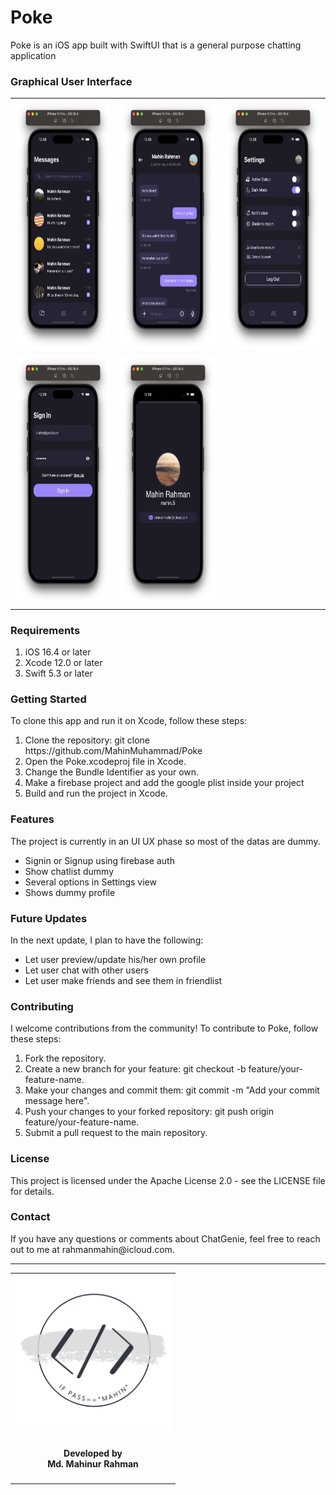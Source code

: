 <!-- Copyright 2023 Md. Mahinur Rahman-->
<!---->
<!-- Licensed under the Apache License, Version 2.0 (the "License");-->
<!-- you may not use this file except in compliance with the License.-->
<!-- You may obtain a copy of the License at-->
<!---->
<!--     http://www.apache.org/licenses/LICENSE-2.0-->
<!---->
<!-- Unless required by applicable law or agreed to in writing, software-->
<!-- distributed under the License is distributed on an "AS IS" BASIS,-->
<!-- WITHOUT WARRANTIES OR CONDITIONS OF ANY KIND, either express or implied.-->
<!-- See the License for the specific language governing permissions and-->
<!-- limitations under the License.-->

<h1>Poke</h1>
  Poke is an iOS app built with SwiftUI that is a general purpose chatting application

<h3>Graphical User Interface</h3>
  <table style="border:none">
    <tr>
      <td><img src="Documentation/ChatListView.png" height="400"></td>
      <td><img src="Documentation/ChatBoxView.png" height="400"></td>
      <td><img src="Documentation/SettingsView.png" height="400"></td>
     </tr>
     <tr>
       <td><img src="Documentation/SignInView.png" height="400"></td>
      <td><img src="Documentation/MyProfileView.png" height="400"></td>
     </tr>
  </table>
  
  <h3>Requirements</h3>
    <ol>
        <li>iOS 16.4 or later</li>
        <li>Xcode 12.0 or later</li>
        <li>Swift 5.3 or later</li>
    </ol>

<h3>Getting Started</h3>
  To clone this app and run it on Xcode, follow these steps:

<ol>
    <li>Clone the repository: git clone https://github.com/MahinMuhammad/Poke</li>
    <li>Open the Poke.xcodeproj file in Xcode.</li>
    <li>Change the Bundle Identifier as your own.</li>
    <li>Make a firebase project and add the google plist inside your project</li>
    <li>Build and run the project in Xcode.</li>
</ol> 
  
<h3>Features</h3>
  The project is currently in an UI UX phase so most of the datas are dummy.
<ul>
  <li>Signin or Signup using firebase auth</li>
  <li>Show chatlist dummy</li>
  <li>Several options in Settings view</li>
  <li>Shows dummy profile</li>
</ul>   
  
<h3>Future Updates</h3>
  In the next update, I plan to have the following:
<ul>
  <li>Let user preview/update his/her own profile</li>
  <li>Let user chat with other users</li>
  <li>Let user make friends and see them in friendlist</li>
</ul> 
    
<h3>Contributing</h3>
  I welcome contributions from the community! To contribute to Poke, follow these steps:

<ol>
    <li>Fork the repository.</li>
    <li>Create a new branch for your feature: git checkout -b feature/your-feature-name.</li>
    <li>Make your changes and commit them: git commit -m "Add your commit message here".</li>
    <li>Push your changes to your forked repository: git push origin feature/your-feature-name.</li>
    <li>Submit a pull request to the main repository.</li>
</ol>
  
<h3>License</h3>
  This project is licensed under the Apache License 2.0 - see the LICENSE file for details.

<h3>Contact</h3>
  If you have any questions or comments about ChatGenie, feel free to reach out to me at rahmanmahin@icloud.com.

<hr>
<table style="border:none">
  <tr>  
    <td align="center"><img src="Documentation/mahinsLogo.png" height="250" width="250"></h4></td>
  </tr>
  <tr>  
    <td align="center"><h4>Developed by <br> Md. Mahinur Rahman</h4></td>
  </tr>
</table>
